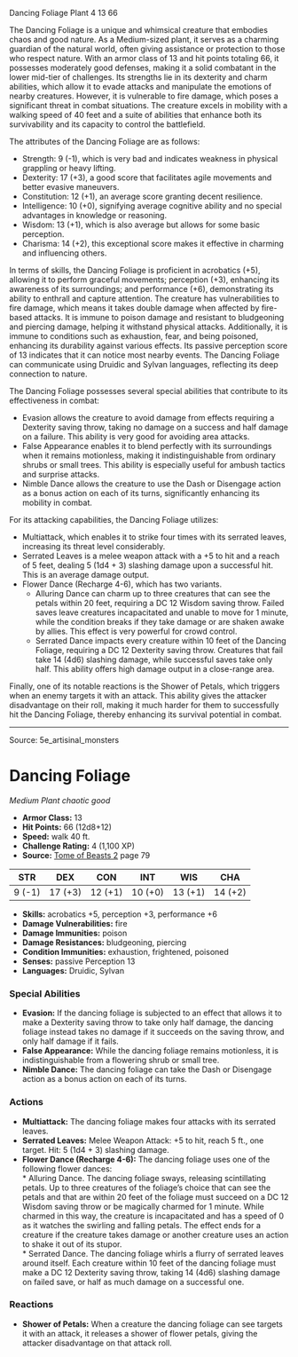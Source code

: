 <MonsterName/>Dancing Foliage</MonsterName>
<CreatureType/>Plant</CreatureType>
<CR/>4</CR>
<AC/>13</AC>
<HP/>66</HP>
<summary>The Dancing Foliage is a unique and whimsical creature that embodies chaos and good nature. As a Medium-sized plant, it serves as a charming guardian of the natural world, often giving assistance or protection to those who respect nature. With an armor class of 13 and hit points totaling 66, it possesses moderately good defenses, making it a solid combatant in the lower mid-tier of challenges. Its strengths lie in its dexterity and charm abilities, which allow it to evade attacks and manipulate the emotions of nearby creatures. However, it is vulnerable to fire damage, which poses a significant threat in combat situations. The creature excels in mobility with a walking speed of 40 feet and a suite of abilities that enhance both its survivability and its capacity to control the battlefield.</summary>

<detail>

The attributes of the Dancing Foliage are as follows: 
- Strength: 9 (-1), which is very bad and indicates weakness in physical grappling or heavy lifting.
- Dexterity: 17 (+3), a good score that facilitates agile movements and better evasive maneuvers. 
- Constitution: 12 (+1), an average score granting decent resilience.
- Intelligence: 10 (+0), signifying average cognitive ability and no special advantages in knowledge or reasoning. 
- Wisdom: 13 (+1), which is also average but allows for some basic perception. 
- Charisma: 14 (+2), this exceptional score makes it effective in charming and influencing others.

In terms of skills, the Dancing Foliage is proficient in acrobatics (+5), allowing it to perform graceful movements; perception (+3), enhancing its awareness of its surroundings; and performance (+6), demonstrating its ability to enthrall and capture attention. The creature has vulnerabilities to fire damage, which means it takes double damage when affected by fire-based attacks. It is immune to poison damage and resistant to bludgeoning and piercing damage, helping it withstand physical attacks. Additionally, it is immune to conditions such as exhaustion, fear, and being poisoned, enhancing its durability against various effects. Its passive perception score of 13 indicates that it can notice most nearby events. The Dancing Foliage can communicate using Druidic and Sylvan languages, reflecting its deep connection to nature.

The Dancing Foliage possesses several special abilities that contribute to its effectiveness in combat:
- Evasion allows the creature to avoid damage from effects requiring a Dexterity saving throw, taking no damage on a success and half damage on a failure. This ability is very good for avoiding area attacks.
- False Appearance enables it to blend perfectly with its surroundings when it remains motionless, making it indistinguishable from ordinary shrubs or small trees. This ability is especially useful for ambush tactics and surprise attacks.
- Nimble Dance allows the creature to use the Dash or Disengage action as a bonus action on each of its turns, significantly enhancing its mobility in combat.

For its attacking capabilities, the Dancing Foliage utilizes:
- Multiattack, which enables it to strike four times with its serrated leaves, increasing its threat level considerably.
- Serrated Leaves is a melee weapon attack with a +5 to hit and a reach of 5 feet, dealing 5 (1d4 + 3) slashing damage upon a successful hit. This is an average damage output.
- Flower Dance (Recharge 4-6), which has two variants. 
   - Alluring Dance can charm up to three creatures that can see the petals within 20 feet, requiring a DC 12 Wisdom saving throw. Failed saves leave creatures incapacitated and unable to move for 1 minute, while the condition breaks if they take damage or are shaken awake by allies. This effect is very powerful for crowd control.
   - Serrated Dance impacts every creature within 10 feet of the Dancing Foliage, requiring a DC 12 Dexterity saving throw. Creatures that fail take 14 (4d6) slashing damage, while successful saves take only half. This ability offers high damage output in a close-range area.

Finally, one of its notable reactions is the Shower of Petals, which triggers when an enemy targets it with an attack. This ability gives the attacker disadvantage on their roll, making it much harder for them to successfully hit the Dancing Foliage, thereby enhancing its survival potential in combat.</detail>



---

Source: 5e_artisinal_monsters

# Dancing Foliage

*Medium* *Plant* *chaotic good*

- **Armor Class:** 13
- **Hit Points:** 66 (12d8+12)
- **Speed:** walk 40 ft.
- **Challenge Rating:** 4 (1,100 XP)
- **Source:** [Tome of Beasts 2](https://koboldpress.com/kpstore/product/tome-of-beasts-2-for-5th-edition) page 79

| STR | DEX | CON | INT | WIS | CHA |
| --- | --- | --- | --- | --- | --- |
| 9 (-1) | 17 (+3) | 12 (+1) | 10 (+0) | 13 (+1) | 14 (+2) |

- **Skills:** acrobatics +5, perception +3, performance +6
- **Damage Vulnerabilities:** fire
- **Damage Immunities:** poison
- **Damage Resistances:** bludgeoning, piercing
- **Condition Immunities:** exhaustion, frightened, poisoned
- **Senses:** passive Perception 13
- **Languages:** Druidic, Sylvan

### Special Abilities

- **Evasion:** If the dancing foliage is subjected to an effect that allows it to make a Dexterity saving throw to take only half damage, the dancing foliage instead takes no damage if it succeeds on the saving throw, and only half damage if it fails.
- **False Appearance:** While the dancing foliage remains motionless, it is indistinguishable from a flowering shrub or small tree.
- **Nimble Dance:** The dancing foliage can take the Dash or Disengage action as a bonus action on each of its turns.

### Actions

- **Multiattack:** The dancing foliage makes four attacks with its serrated leaves.
- **Serrated Leaves:** Melee Weapon Attack: +5 to hit, reach 5 ft., one target. Hit: 5 (1d4 + 3) slashing damage.
- **Flower Dance (Recharge 4-6):** The dancing foliage uses one of the following flower dances: <br>* Alluring Dance. The dancing foliage sways, releasing scintillating petals. Up to three creatures of the foliage’s choice that can see the petals and that are within 20 feet of the foliage must succeed on a DC 12 Wisdom saving throw or be magically charmed for 1 minute. While charmed in this way, the creature is incapacitated and has a speed of 0 as it watches the swirling and falling petals. The effect ends for a creature if the creature takes damage or another creature uses an action to shake it out of its stupor. <br>* Serrated Dance. The dancing foliage whirls a flurry of serrated leaves around itself. Each creature within 10 feet of the dancing foliage must make a DC 12 Dexterity saving throw, taking 14 (4d6) slashing damage on failed save, or half as much damage on a successful one.

### Reactions

- **Shower of Petals:** When a creature the dancing foliage can see targets it with an attack, it releases a shower of flower petals, giving the attacker disadvantage on that attack roll.




